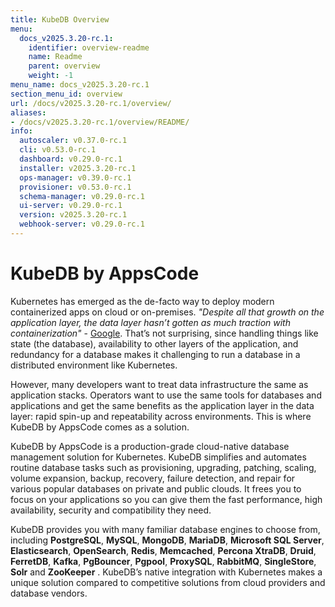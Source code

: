 ```yaml
---
title: KubeDB Overview
menu:
  docs_v2025.3.20-rc.1:
    identifier: overview-readme
    name: Readme
    parent: overview
    weight: -1
menu_name: docs_v2025.3.20-rc.1
section_menu_id: overview
url: /docs/v2025.3.20-rc.1/overview/
aliases:
- /docs/v2025.3.20-rc.1/overview/README/
info:
  autoscaler: v0.37.0-rc.1
  cli: v0.53.0-rc.1
  dashboard: v0.29.0-rc.1
  installer: v2025.3.20-rc.1
  ops-manager: v0.39.0-rc.1
  provisioner: v0.53.0-rc.1
  schema-manager: v0.29.0-rc.1
  ui-server: v0.29.0-rc.1
  version: v2025.3.20-rc.1
  webhook-server: v0.29.0-rc.1
---
```


# KubeDB by AppsCode

Kubernetes has emerged as the de-facto way to deploy modern containerized apps on cloud or on-premises. _"Despite all that growth on the application layer, the data layer hasn’t gotten as much traction with containerization"_ - [Google](https://cloud.google.com/blog/products/databases/to-run-or-not-to-run-a-database-on-kubernetes-what-to-consider). That’s not surprising, since handling things like state (the database), availability to other layers of the application, and redundancy for a database makes it challenging to run a database in a distributed environment like Kubernetes.

However, many developers want to treat data infrastructure the same as application stacks. Operators want to use the same tools for databases and applications and get the same benefits as the application layer in the data layer: rapid spin-up and repeatability across environments. This is where KubeDB by AppsCode comes as a solution.

KubeDB by AppsCode is a production-grade cloud-native database management solution for Kubernetes. KubeDB simplifies and automates routine database tasks such as provisioning, upgrading, patching, scaling, volume expansion, backup, recovery, failure detection, and repair for various popular databases on private and public clouds. It frees you to focus on your applications so you can give them the fast performance, high availability, security and compatibility they need.

KubeDB provides you with many familiar database engines to choose from, including **PostgreSQL**, **MySQL**, **MongoDB**, **MariaDB**, **Microsoft SQL Server**, **Elasticsearch**, **OpenSearch**, **Redis**, **Memcached**, **Percona XtraDB**, **Druid**, **FerretDB**, **Kafka**, **PgBouncer**, **Pgpool**, **ProxySQL**, **RabbitMQ**, **SingleStore**, **Solr** and **ZooKeeper** . KubeDB’s native integration with Kubernetes makes a unique solution compared to competitive solutions from cloud providers and database vendors.
